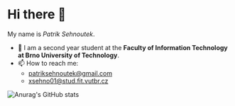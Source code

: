 # Hi there 👋

My name is *Patrik Sehnoutek*.


- :school: I am a second year student at the **Faculty of Information Technology at Brno University of Technology**.
- 📫 How to reach me: 
    - patriksehnoutek@gmail.com
    - xsehno01@stud.fit.vutbr.cz


![Anurag's GitHub stats](https://github-readme-stats.vercel.app/api?username=pat0s&count_private=true&theme=chartreuse-dark)
